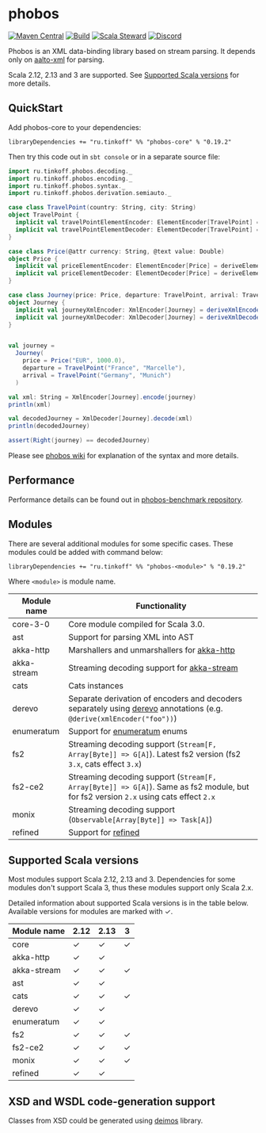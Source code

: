 # phobos
[![Maven Central](https://img.shields.io/maven-central/v/ru.tinkoff/phobos-core_2.13.svg)](https://search.maven.org/search?q=ru.tinkoff.phobos-core)
[![Build](https://github.com/TinkoffCreditSystems/phobos/actions/workflows/scala.yml/badge.svg)](https://github.com/TinkoffCreditSystems/phobos/actions/workflows/scala.yml)
[![Scala Steward](https://img.shields.io/badge/Scala_Steward-helping-blue.svg?style=flat&logo=data:image/png;base64,iVBORw0KGgoAAAANSUhEUgAAAA4AAAAQCAMAAAARSr4IAAAAVFBMVEUAAACHjojlOy5NWlrKzcYRKjGFjIbp293YycuLa3pYY2LSqql4f3pCUFTgSjNodYRmcXUsPD/NTTbjRS+2jomhgnzNc223cGvZS0HaSD0XLjbaSjElhIr+AAAAAXRSTlMAQObYZgAAAHlJREFUCNdNyosOwyAIhWHAQS1Vt7a77/3fcxxdmv0xwmckutAR1nkm4ggbyEcg/wWmlGLDAA3oL50xi6fk5ffZ3E2E3QfZDCcCN2YtbEWZt+Drc6u6rlqv7Uk0LdKqqr5rk2UCRXOk0vmQKGfc94nOJyQjouF9H/wCc9gECEYfONoAAAAASUVORK5CYII=)](https://scala-steward.org)
[![Discord](https://img.shields.io/badge/chat-discord-blue)](https://discord.gg/S9Ad88t)

Phobos is an XML data-binding library based on stream parsing. 
It depends only on [aalto-xml](https://github.com/FasterXML/aalto-xml/) for parsing.

Scala 2.12, 2.13 and 3 are supported. See [Supported Scala versions](#supported-scala-versions) for more details.

## QuickStart
Add phobos-core to your dependencies:

```
libraryDependencies += "ru.tinkoff" %% "phobos-core" % "0.19.2"
```

Then try this code out in `sbt console` or in a separate source file:
```scala
import ru.tinkoff.phobos.decoding._
import ru.tinkoff.phobos.encoding._
import ru.tinkoff.phobos.syntax._
import ru.tinkoff.phobos.derivation.semiauto._

case class TravelPoint(country: String, city: String)
object TravelPoint {
  implicit val travelPointElementEncoder: ElementEncoder[TravelPoint] = deriveElementEncoder
  implicit val travelPointElementDecoder: ElementDecoder[TravelPoint] = deriveElementDecoder
}

case class Price(@attr currency: String, @text value: Double)
object Price {
  implicit val priceElementEncoder: ElementEncoder[Price] = deriveElementEncoder
  implicit val priceElementDecoder: ElementDecoder[Price] = deriveElementDecoder
}

case class Journey(price: Price, departure: TravelPoint, arrival: TravelPoint)
object Journey {
  implicit val journeyXmlEncoder: XmlEncoder[Journey] = deriveXmlEncoder("journey")
  implicit val journeyXmlDecoder: XmlDecoder[Journey] = deriveXmlDecoder("journey")
}


val journey =
  Journey(
    price = Price("EUR", 1000.0),
    departure = TravelPoint("France", "Marcelle"),
    arrival = TravelPoint("Germany", "Munich")
  )

val xml: String = XmlEncoder[Journey].encode(journey)
println(xml)

val decodedJourney = XmlDecoder[Journey].decode(xml)
println(decodedJourney)

assert(Right(journey) == decodedJourney)
```
Please see [phobos wiki](https://github.com/Tinkoff/phobos/wiki) for explanation of the syntax and more details.

## Performance
Performance details can be found out in [phobos-benchmark repository](https://github.com/valentiay/phobos-benchmark). 

## Modules
There are several additional modules for some specific cases. 
These modules could be added with command below:
```
libraryDependencies += "ru.tinkoff" %% "phobos-<module>" % "0.19.2"
```
Where `<module>` is module name.

| Module name | Functionality  |
|-------------|----------------|
| core-3-0    | Core module compiled for Scala 3.0. |
| ast         | Support for parsing XML into AST |
| akka-http   | Marshallers and unmarshallers for [akka-http](https://doc.akka.io/docs/akka-http/current/) |
| akka-stream | Streaming decoding support for [akka-stream](https://doc.akka.io/docs/akka/current/stream/index.html)|
| cats        | Cats instances |
| derevo      | Separate derivation of encoders and decoders separately using [derevo](https://github.com/manatki/derevo) annotations (e.g. `@derive(xmlEncoder("foo"))`)|
| enumeratum  | Support for [enumeratum](https://github.com/lloydmeta/enumeratum#manual-override-of-name) enums |
| fs2         | Streaming decoding support (`Stream[F, Array[Byte]] => G[A]`). Latest fs2 version (fs2 `3.x`, cats effect `3.x`) |
| fs2-ce2     | Streaming decoding support (`Stream[F, Array[Byte]] => G[A]`). Same as fs2 module, but for fs2 version `2.x` using cats effect `2.x`  |
| monix       | Streaming decoding support (`Observable[Array[Byte]] => Task[A]`)  |
| refined     | Support for [refined](https://github.com/fthomas/refined) |


## Supported Scala versions
Most modules support Scala 2.12, 2.13 and 3. 
Dependencies for some modules don't support Scala 3, thus these modules support only Scala 2.x.

Detailed information about supported Scala versions is in the table below. Available versions for modules are marked with ✓.

| Module name | 2.12 | 2.13 | 3 |
|-------------|------|------|---|
| core        |  ✓   |  ✓   | ✓ |
| akka-http   |  ✓   |  ✓   |   |
| akka-stream |  ✓   |  ✓   | ✓ |
| ast         |  ✓   |  ✓   |   |
| cats        |  ✓   |  ✓   | ✓ |
| derevo      |  ✓   |  ✓   |   |
| enumeratum  |  ✓   |  ✓   |   |
| fs2         |  ✓   |  ✓   | ✓ |
| fs2-ce2     |  ✓   |  ✓   | ✓ |
| monix       |  ✓   |  ✓   | ✓ |
| refined     |  ✓   |  ✓   |   |

## XSD and WSDL code-generation support
Classes from XSD could be generated using [deimos](https://github.com/Tinkoff/deimos) library.
